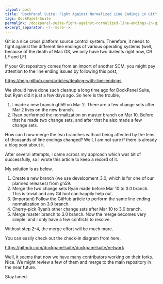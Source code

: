 ```yaml
---
layout: post
title: "DockPanel Suite: Fight Against Normalized Line Endings in Git"
tags: DockPanel-Suite
permalink: /dockpanel-suite-fight-against-normalized-line-endings-in-git-b5d897e17a07
excerpt_separator: <!--more-->
---
```

Git is a nice cross platform source control system. Therefore, it needs to fight against the different line endings of various operating systems (well, because of the death of Mac OS, we only have two dialects right now, CR LF and LF).
<!--more-->

If your Git repository comes from an import of another SCM, you might pay attention to the line ending issues by following this post,

https://help.github.com/articles/dealing-with-line-endings

We should have done such cleanup a long time ago for DockPanel Suite, but Ryan did it just a few days ago. So here is the trouble,

1. I made a new branch gh59 on Mar 2. There are a few change sets after Mar 2 lives on the new branch.
1. Ryan performed the normalization on master branch on Mar 10. Before that he made two change sets, and after that he also made a few change sets.

How can I now merge the two branches without being affected by the tens of thousands of line endings changed? Well, I am not sure if there is already a blog post about it.

After several attempts, I came across my approach which was bit of successfully, so I wrote this article to keep a record of it.

My solution is as below,

1. Create a new branch (we use development_3.0, which is for one of our planned releases) from gh59.
1. Merge the two change sets Ryan made before Mar 10 to 3.0 branch. This is trivial and any Git tool can happily help out.
1. (Important) Follow the GitHub article to perform the same line ending normalization on 3.0 branch.
1. Cherry-pick Ryan’s other change sets after Mar 10 to 3.0 branch.
1. Merge master branch to 3.0 branch. Now the merge becomes very simple, and I only have a few conflicts to resolve.

Without step 2–4, the merge effort will be much more.

You can easily check out the check-in diagram from here,

https://github.com/dockpanelsuite/dockpanelsuite/network

Well, it seems that now we have many contributors working on their forks. Nice. We might review a few of them and merge to the main repository in the near future.

Stay tuned.